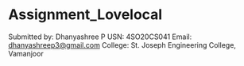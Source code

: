 # Assignment_Lovelocal

Submitted by: Dhanyashree P
USN: 4SO20CS041
Email: dhanyashreep3@gmail.com
College: St. Joseph Engineering College, Vamanjoor

